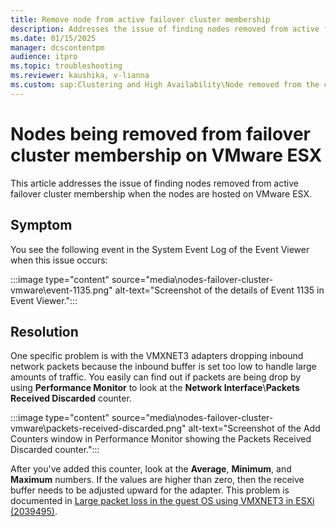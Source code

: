 ```yaml
---
title: Remove node from active failover cluster membership
description: Addresses the issue of finding nodes removed from active failover cluster membership.
ms.date: 01/15/2025
manager: dcscontentpm
audience: itpro
ms.topic: troubleshooting
ms.reviewer: kaushika, v-lianna
ms.custom: sap:Clustering and High Availability\Node removed from the cluster, csstroubleshoot
---
```

# Nodes being removed from failover cluster membership on VMware ESX

This article addresses the issue of finding nodes removed from active failover cluster membership when the nodes are hosted on VMware ESX.

## Symptom

You see the following event in the System Event Log of the Event Viewer when this issue occurs:

:::image type="content" source="media\nodes-failover-cluster-vmware\event-1135.png" alt-text="Screenshot of the details of Event 1135 in Event Viewer.":::

## Resolution

One specific problem is with the VMXNET3 adapters dropping inbound network packets because the inbound buffer is set too low to handle large amounts of traffic. You easily can find out if packets are being drop by using **Performance Monitor** to look at the **Network Interface**\\**Packets Received Discarded** counter.

:::image type="content" source="media\nodes-failover-cluster-vmware\packets-received-discarded.png" alt-text="Screenshot of the Add Counters window in Performance Monitor showing the Packets Received Discarded counter.":::

After you've added this counter, look at the **Average**, **Minimum**, and **Maximum** numbers. If the values are higher than zero, then the receive buffer needs to be adjusted upward for the adapter. This problem is documented in [Large packet loss in the guest OS using VMXNET3 in ESXi (2039495)](https://kb.vmware.com/s/article/2039495).
